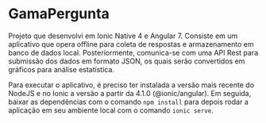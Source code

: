 # GamaPergunta

Projeto que desenvolvi em Ionic Native 4 e Angular 7. Consiste em um aplicativo que opera offline para coleta de respostas e armazenamento em banco de dados local. Posteriormente, comunica-se com uma API Rest para submissão dos dados em formato JSON, os quais serão convertidos em gráficos para análise estatística.

Para executar o aplicativo, é preciso ter instalada a versão mais recente do NodeJS e no Ionic a versão a partir da 4.1.0 (@ionic/angular).
Em seguida, baixar as dependências com o comando `npm install` para depois rodar a aplicação em seu ambiente local com o comando `ionic serve`.
